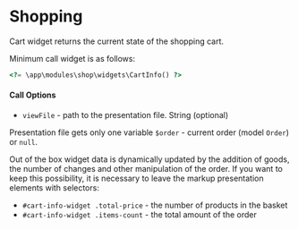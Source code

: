 # Shopping

Cart widget returns the current state of the shopping cart.

Minimum call widget is as follows:

```php
<?= \app\modules\shop\widgets\CartInfo() ?>
```

#### Call Options
- `viewFile` - path to the presentation file. String (optional)

Presentation file gets only one variable `$order` - current order (model `Order`) or `null`.

Out of the box widget data is dynamically updated by the addition of goods, the number of changes and other manipulation of the order. If you want to keep this possibility, it is necessary to leave the markup presentation elements with selectors:

- `#cart-info-widget .total-price` - the number of products in the basket
- `#cart-info-widget .items-count` - the total amount of the order